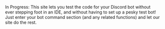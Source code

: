 In Progress: This site lets you test the code for your Discord bot without ever stepping foot in an IDE, and without having to set up a pesky test bot! Just enter your bot command section (and any related functions) and let our site do the rest.
